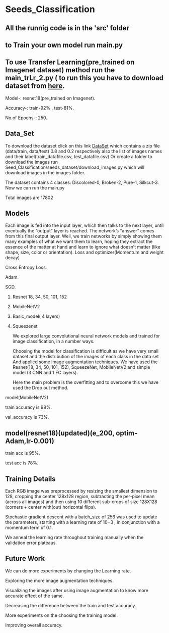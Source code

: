 # Seeds_Classification
## All the runnig code is in the 'src' folder
## to Train your own model run main.py 
## To use Transfer Learning(pre_trained on Imagenet dataset) method run the main_trLr_2.py ( to run this you have to download dataset from [here](https://iiitaphyd-my.sharepoint.com/:u:/g/personal/sandeep_nagar_research_iiit_ac_in/Efqw-MBVMzVAhajCwpzWmqwBrNMK7zcREdr2ODMmycsd5w?e=ughRM6).

   Model-:        resnet18(pre_trained on Imagenet).
   
   Accuracy-:     train-92% , test-81%.
   
   No.of Epochs-: 250.

## Data_Set
   To download the dataset click on this link [DataSet](https://iiitaphyd-my.sharepoint.com/:u:/g/personal/sandeep_nagar_research_iiit_ac_in/EVXQD9ClwKtDvguuBsXefIgBexx27v2M8Ajhnwgl8-jixg?e=KklwXv)
which contains a zip file (data/train, data/test) 0.8 and 0.2 respectively  also the list of images names and their label(train_datafile.csv, test_datafile.csv) 
   Or  create a folder to download the images run Seed_Classification/seeds_dataset/download_images.py which will download images in the images folder.

   The dataset contains 4 classes: Discolored-0, Broken-2, Pure-1, Silkcut-3.
   Now we can run the main.py 
   
   Total images are 17802


## Models
   Each image is fed into the input layer, which then talks to the next layer, until eventually the “output” layer is reached. The network’s “answer” comes from this final output layer.
   Well, we train networks by simply showing them many examples of what we want them to learn, hoping they extract the essence of the matter at hand  and learn to ignore what doesn’t matter (like  shape, size, color or orientation).
   Loss and optimizer(Momentum and weight decay)
   
   Cross Entropy Loss.
   
   Adam.
   
   SGD.

1. Resnet 18, 34, 50, 101, 152
2. MobileNetV2
3. Basic_model( 4 layers)
4. Squeezenet

   We explored large convolutional neural network models and trained for image classification, in a number ways.
   
   Choosing the model for classification is difficult as we have very small dataset and the distribution of the images of each class in the data set
And applied some image augmentation techniques.
   We have used the Resnet(18, 34, 50, 101, 152), SqueezeNet, MobileNetV2 and simple model (3 CNN and 1 FC layers).
   
   Here the main problem is the overfitting and to overcome this we have used the Drop out method. 



model(MobileNetV2)

   train accuracy is 98%.
   
   val_accuracy is 73%.
   
## model(resnet18)(updated)(e_200, optim-Adam,lr-0.001)

   train acc is 95%.
   
   test acc is  78%.
   
## Training Details



   Each RGB image was preprocessed by resizing the smallest dimension to 128, cropping the    center 128x128 region, subtracting the per-pixel mean (across all images) and then using 10 different sub-crops of size 128X128 (corners + center with(out) horizontal flips). 

   Stochastic gradient descent with a batch_size of 256 was used to update the parameters, starting with a learning rate of 10−3 , in conjunction with a momentum term of 0.1.

   We anneal the learning rate throughout training manually when the validation error plateaus.

## Future  Work

   We can do more experiments by changing the  Learning rate.
   
   Exploring the more image augmentation techniques.
   
   Visualizing the images after using image augmentation to know  more accurate effect of the same. 
   
   Decreasing the difference between the train and test accuracy.
   
   More experiments on the choosing the training model. 
   
   Improving overall accuracy. 
   
